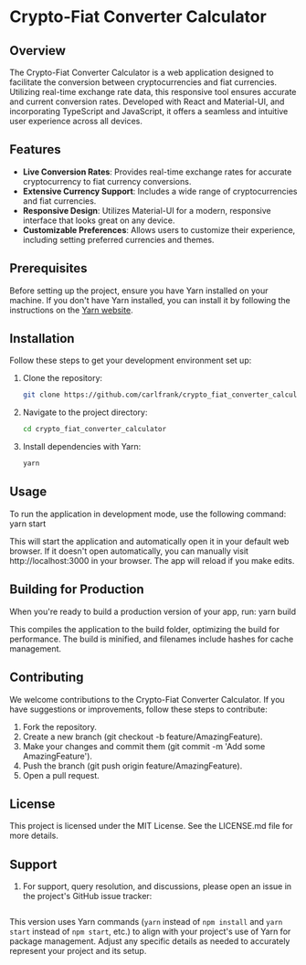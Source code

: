 # Crypto-Fiat Converter Calculator

## Overview

The Crypto-Fiat Converter Calculator is a web application designed to facilitate the conversion between cryptocurrencies and fiat currencies. Utilizing real-time exchange rate data, this responsive tool ensures accurate and current conversion rates. Developed with React and Material-UI, and incorporating TypeScript and JavaScript, it offers a seamless and intuitive user experience across all devices.

## Features

- **Live Conversion Rates**: Provides real-time exchange rates for accurate cryptocurrency to fiat currency conversions.
- **Extensive Currency Support**: Includes a wide range of cryptocurrencies and fiat currencies.
- **Responsive Design**: Utilizes Material-UI for a modern, responsive interface that looks great on any device.
- **Customizable Preferences**: Allows users to customize their experience, including setting preferred currencies and themes.

## Prerequisites

Before setting up the project, ensure you have Yarn installed on your machine. If you don't have Yarn installed, you can install it by following the instructions on the [Yarn website](https://yarnpkg.com/getting-started/install).

## Installation

Follow these steps to get your development environment set up:

1. Clone the repository:
   ```bash
   git clone https://github.com/carlfrank/crypto_fiat_converter_calculator.git

2. Navigate to the project directory:
   ```bash
   cd crypto_fiat_converter_calculator

3. Install dependencies with Yarn:
   ```bash
   yarn

## Usage
To run the application in development mode, use the following command:
yarn start

This will start the application and automatically open it in your default web browser. If it doesn't open automatically, you can manually visit http://localhost:3000 in your browser. The app will reload if you make edits.

## Building for Production
When you're ready to build a production version of your app, run:
yarn build

This compiles the application to the build folder, optimizing the build for performance. The build is minified, and filenames include hashes for cache management.

## Contributing
We welcome contributions to the Crypto-Fiat Converter Calculator. If you have suggestions or improvements, follow these steps to contribute:

1. Fork the repository.
2. Create a new branch (git checkout -b feature/AmazingFeature).
3. Make your changes and commit them (git commit -m 'Add some AmazingFeature').
4. Push the branch (git push origin feature/AmazingFeature).
5. Open a pull request.

## License
This project is licensed under the MIT License. See the LICENSE.md file for more details.

## Support
1. For support, query resolution, and discussions, please open an issue in the project's GitHub issue tracker:
   ```bash
This version uses Yarn commands (`yarn` instead of `npm install` and `yarn start` instead of `npm start`, etc.) to align with your project's use of Yarn for package management. Adjust any specific details as needed to accurately represent your project and its setup.
